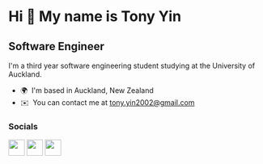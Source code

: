 Hi 👋 My name is Tony Yin
=========================

Software Engineer
-----------------

I'm a third year software engineering student studying at the University of Auckland.

* 🌍  I'm based in Auckland, New Zealand
* ✉️  You can contact me at [tony.yin2002@gmail.com](mailto:tony.yin2002@gmail.com)

### Socials

<p align="left"> <a href="https://www.github.com/tyin363" target="_blank" rel="noreferrer"><img src="https://raw.githubusercontent.com/danielcranney/readme-generator/main/public/icons/socials/github.svg" width="32" height="32" /></a> <a href="https://www.linkedin.com/in/tony-yin-5129a1222" target="_blank" rel="noreferrer"><img src="https://raw.githubusercontent.com/danielcranney/readme-generator/main/public/icons/socials/linkedin.svg" width="32" height="32" /></a> <a href="https://www.stackoverflow.com/users/18500637/tony-yin" target="_blank" rel="noreferrer"><img src="https://raw.githubusercontent.com/danielcranney/readme-generator/main/public/icons/socials/stackoverflow.svg" width="32" height="32" /></a></p>
